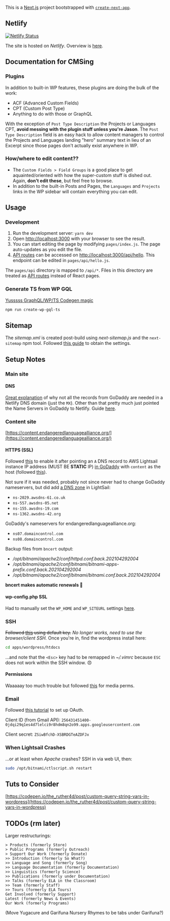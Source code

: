 This is a [Next.js](https://nextjs.org/) project bootstrapped with
[`create-next-app`](https://github.com/vercel/next.js/tree/canary/packages/create-next-app).

## Netlify

[![Netlify
Status](https://api.netlify.com/api/v1/badges/4f514d6e-8b4d-44fe-948a-6dfe835f40af/deploy-status)](https://app.netlify.com/sites/elalliance/deploys)

The site is hosted on _Netlify_. Overview is
[here](https://app.netlify.com/sites/elalliance/overview).

## Documentation for CMSing

### Plugins

In addition to built-in WP features, these plugins are doing the bulk of the
work:

- ACF (Advanced Custom Fields)
- CPT (Custom Post Type)
- Anything to do with those or GraphQL

With the exception of `Post Type Description` the Projects or Languages CPT,
**avoid messing with the plugin stuff unless you're Jason**. The `Post Type Description` field is an easy hack to allow content managers to control the
Projects and Languages landing "hero" summary text in lieu of an Excerpt since
those pages don't actually exist anywhere in WP.

### How/where to edit content??

- The `Custom Fields > Field Groups` is a good place to get aquainted/oriented
  with how the super-custom stuff is dished out. Again, **don't edit these**,
  but feel free to browse.
- In addition to the built-in Posts and Pages, the `Languages` and `Projects`
  links in the WP sidebar will contain everything you can edit.

## Usage

### Development

1. Run the development server: `yarn dev`
2. Open [http://localhost:3000](http://localhost:3000) with your browser to see
   the result.
3. You can start editing the page by modifying `pages/index.js`. The page
   auto-updates as you edit the file.
4. [API routes](https://nextjs.org/docs/api-routes/introduction) can be accessed
   on [http://localhost:3000/api/hello](http://localhost:3000/api/hello). This
   endpoint can be edited in `pages/api/hello.js`.

The `pages/api` directory is mapped to `/api/*`. Files in this directory are
treated as [API routes](https://nextjs.org/docs/api-routes/introduction) instead
of React pages.

### Generate TS from WP GQL

[Yusssss GraphQL/WP/TS Codegen
magic](https://dev.to/shnydercom/the-headless-seo-middleman-or-wordpress-graphql-schema-org-and-typescript-combined-16gj)

```bash
npm run create-wp-gql-ts
```

## Sitemap

The _sitemap.xml_ is created post-build using _next-sitemap.js_ and the
`next-sitemap` npm tool. Followed [this
guide](https://www.v9digital.com/insights/sitemap-xml-why-changefreq-priority-are-important/)
to obtain the settings.

## Setup Notes

### Main site

#### DNS

[Great explanation](https://answers.netlify.com/t/godaddy-dns-netlify/4430/3) of
why not all the records from GoDaddy are needed in a Netlify DNS domain (just
the `MX`). Other than that pretty much just pointed the Name Servers in GoDaddy
to Netlify. Guide
[here](https://docs.netlify.com/domains-https/netlify-dns/delegate-to-netlify/).

### Content site

[https://content.endangeredlanguagealliance.org/](https://content.endangeredlanguagealliance.org/)

#### HTTPS (SSL)

Followed
[this](https://lightsail.aws.amazon.com/ls/docs/en_us/articles/amazon-lightsail-enabling-https-on-wordpress)
to enable it after pointing an `A` DNS record to AWS Lightsail instance IP
address (MUST BE **STATIC** IP) [in
GoDaddy](https://dcc.godaddy.com/manage/ENDANGEREDLANGUAGEALLIANCE.ORG/dns?plid=1)
with `content` as the host (followed
[this](https://www.godaddy.com/help/create-a-subdomain-4080)).

Not sure if it was needed, probably not since never had to change GoDaddy
nameservers, but did add [a DNS
zone](https://lightsail.aws.amazon.com/ls/webapp/domains/content-endangeredlanguagealliance-org)
in LightSail:

- `ns-2029.awsdns-61.co.uk`
- `ns-557.awsdns-05.net`
- `ns-155.awsdns-19.com`
- `ns-1362.awsdns-42.org`

GoDaddy's nameservers for endangeredlanguagealliance.org:

- `ns07.domaincontrol.com`
- `ns08.domaincontrol.com`

Backup files from `bncert` output:

- _/opt/bitnami/apache2/conf/httpd.conf.back.202104292004_
- _/opt/bitnami/apache2/conf/bitnami/bitnami-apps-prefix.conf.back.202104292004_
- _/opt/bitnami/apache2/conf/bitnami/bitnami.conf.back.202104292004_

**bncert makes automatic renewals 👏**

#### wp-config.php SSL

Had to manually set the `WP_HOME` and `WP_SITEURL` settings
[here](https://wordpress.org/support/article/changing-the-site-url/#edit-wp-config-php).

### SSH

~~Followed
[this](https://lightsail.aws.amazon.com/ls/docs/en_us/articles/amazon-lightsail-ssh-using-terminal)
using default key.~~ _No longer works, need to use the browser/client SSH._ Once
you're in, find the wordpress install here:

```bash
cd apps/wordpress/htdocs
```

...and note that the `<Esc>` key had to be remapped in _~/.vimrc_ because `ESC`
does not work within the SSH window. 😠

#### Permissions

Waaaaay too much trouble but followed
[this](https://linuxize.com/post/chmod-recursive/) for media perms.

### Email

Followed [this
tutorial](https://www.wpbeginner.com/plugins/how-to-send-email-in-wordpress-using-the-gmail-smtp-server/)
to set up OAuth.

Client ID (from Gmail API):
`256431451400-0jdqi29q1es4d7lelci9r8hdm8qn2o99.apps.googleusercontent.com`

Client secret: `ZSiwBfchD-XSBRDGTeAZDFJx`

### When Lightsail Crashes

...or at least when _Apache_ crashes? SSH in via web UI, then:

```bash
sudo /opt/bitnami/ctlscript.sh restart
```

## Tuts to Consider

[https://codepen.io/the_ruther4d/post/custom-query-string-vars-in-wordpress](https://codepen.io/the_ruther4d/post/custom-query-string-vars-in-wordpress)

## TODOs (rm later)

Larger restructurings:

```
> Products (formerly Store)
> Public Programs (formerly Outreach)
> Support Our Work (formerly Donate)
>> Introduction (formerly So What?)
>> Language and Song (formerly Song)
>> Language Documentation (formerly Documentation)
>> Linguistics (formerly Science)
>> Publications (formerly under Documentation)
>> Talks (formerly ELA in the Classroom)
>> Team (formerly Staff)
>> Tours (formerly ELA Tours)
Get Involved (formerly Support)
Latest (formerly News & Events)
Our Work (formerly Programs)
```

(Move Yugacure and Garifuna Nursery Rhymes to be tabs under Garifuna?)
